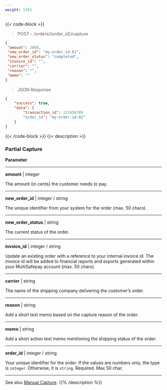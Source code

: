 ```yaml
---
weight: 1351
---
```

{{< code-block >}}

> POST - /orders/{order_id}/capture

```json
{
 "amount": 2000,
 "new_order_id": "my-order-id-01",
 "new_order_status": "completed",
 "invoice_id": "",
 "carrier": "",
 "reason": "",
 "memo": ""
}
```
> JSON Response


```json
{
    "success": true,
    "data": {
        "transaction_id": 123456789
        "order_id": "my-order-id-01"
    }
}
```
{{< /code-block >}}
{{< description >}}
### Partial Capture


**Parameter**

----------------
__amount__ | integer

The amount (in cents) the customer needs to pay.

----------------
__new_order_id__ | integer / string

The unique identifier from your system for the order (max. 50 chars).    

----------------
__new_order_status__ | string

The current status of the order. 

----------------
__invoice_id__ | integer / string

Update an existing order with a reference to your internal invoice id. The invoice id will be added to financial reports and exports generated within your MultiSafepay account (max. 50 chars).  

----------------
__carrier__ | string

The name of the shipping company delivering the customer’s order.

----------------
__reason__ | string

Add a short text memo based on the capture reason of the order.       

----------------
__memo__ | string

Add a short action text memo mentioning the shipping status of the order.     

----------------
__order_id__ | integer / string

Your unique identifier for the order. If the values are numbers only, the type is `integer`. Otherwise, it is `string`. Required. Max 50 char.

----------------

See also [Manual Capture](/payments/features/manual-capture).
{{% /description %}}